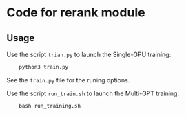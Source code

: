 # Code for rerank module

## Usage

Use the script `trian.py` to launch the Single-GPU training:

```bash
    python3 train.py
```

See the `train.py` file for the runing options.

Use the script `run_train.sh` to launch the Multi-GPT training:

```bach
    bash run_training.sh
```
